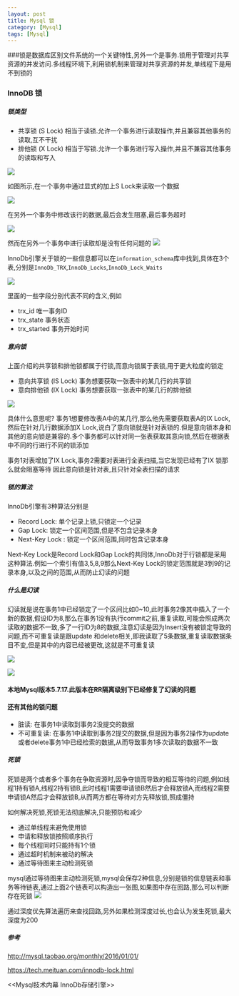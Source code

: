 ```yaml
---
layout: post
title: Mysql 锁
category: [Mysql]
tags: [Mysql]
---
```


###锁是数据库区别文件系统的一个关键特性,另外一个是事务.锁用于管理对共享资源的并发访问.多线程环境下,利用锁机制来管理对共享资源的并发,单线程下是用不到锁的

### InnoDB 锁

##### 锁类型

* 共享锁 (S Lock) 相当于读锁.允许一个事务进行读取操作,并且兼容其他事务的读取,互不干扰
* 排他锁 (X Lock) 相当于写锁.允许一个事务进行写入操作,并且不兼容其他事务的读取和写入

![](http://pic.woowen.com/mysqlinnodblocktype.png)

如图所示,在一个事务中通过显式的加上S Lock来读取一个数据

![](http://pic.woowen.com/mysqlsharelock.png)

在另外一个事务中修改该行的数据,最后会发生阻塞,最后事务超时

![](http://pic.woowen.com/mysqltrxlock.png)

然而在另外一个事务中进行读取却是没有任何问题的
![](http://pic.woowen.com/mysqlsharelockread.png)

InnoDb引擎关于锁的一些信息都可以在```information_schema```库中找到,具体在3个表,分别是```InnoDb_TRX```,```InnoDb_Locks```,```InnoDb_Lock_Waits```

![](http://pic.woowen.com/mysqlinnodbinfo.png)

里面的一些字段分别代表不同的含义,例如

* trx_id 唯一事务ID
* trx_state 事务状态
* trx_started 事务开始时间

##### 意向锁

上面介绍的共享锁和排他锁都属于行锁,而意向锁属于表锁,用于更大粒度的锁定

* 意向共享锁 (IS Lock) 事务想要获取一张表中的某几行的共享锁
* 意向排他锁 (IX Lock) 事务想要获取一张表中的某几行的排他锁

![](http://pic.woowen.com/mysqlislock.png)

具体什么意思呢? 事务1想要修改表A中的某几行,那么他先需要获取表A的IX Lock,然后在针对几行数据添加X Lock,说白了意向锁就是针对表锁的.但是意向锁本身和其他的意向锁是兼容的.多个事务都可以针对同一张表获取其意向锁,然后在根据表中不同的行进行不同的锁添加

事务1对表增加了IX Lock,事务2需要对表进行全表扫描,当它发现已经有了IX 锁那么就会阻塞等待
因此意向锁是针对表,且只针对全表扫描的请求

##### 锁的算法

InnoDb引擎有3种算法分别是

* Record Lock: 单个记录上锁,只锁定一个记录
* Gap Lock: 锁定一个区间范围,但是不包含记录本身
* Next-Key Lock : 锁定一个区间范围,同时包含记录本身

Next-Key Lock是Record Lock和Gap Lock的共同体,InnoDb对于行锁都是采用这种算法.例如一个索引有值3,5,8,9那么Next-Key Lock的锁定范围就是3到9的记录本身,以及之间的范围,从而防止幻读的问题

##### 什么是幻读

幻读就是说在事务1中已经锁定了一个区间比如0~10,此时事务2像其中插入了一个新的数据,假设ID为8,那么在事务1没有执行commit之前,重复读取,可能会照成两次读取的数据不一致,多了一行ID为8的数据,注意幻读是因为Insert没有被锁定导致的问题,而不可重复读是跟update 和delete相关,即我读取了5条数据,重复读取数据条目不变,但是其中的内容已经被更改,这就是不可重复读

![](http://pic.woowen.com/mysqlhuandu.png)

![](http://pic.woowen.com/mysqlhuandu1.png)

#### 本地Mysql版本5.7.17.此版本在RR隔离级别下已经修复了幻读的问题

#### 还有其他的锁问题

* 脏读: 在事务1中读取到事务2没提交的数据
* 不可重复读: 在事务1中读取到事务2提交的数据,但是因为事务2操作为update或者delete事务1中已经检索的数据,从而导致事务1多次读取的数据不一致

##### 死锁

死锁是两个或者多个事务在争取资源时,因争夺锁而导致的相互等待的问题,例如线程1持有锁A,线程2持有锁B,此时线程1需要申请锁B然后才会释放锁A,而线程2需要申请锁A然后才会释放锁B,从而两方都在等待对方先释放锁,照成僵持

如何解决死锁,死锁无法彻底解决,只能预防和减少

* 通过单线程来避免使用锁
* 申请和释放锁按照顺序执行
* 每个线程同时只能持有1个锁
* 通过超时机制来被动的解决
* 通过等待图来主动检测死锁

mysql通过等待图来主动检测死锁,mysql会保存2种信息,分别是锁的信息链表和事务等待链表,通过上面2个链表可以构造出一张图,如果图中存在回路,那么可以判断存在死锁
![](http://pic.woowen.com/mysqlwaitforgraph.png)

通过深度优先算法遍历来查找回路,另外如果检测深度过长,也会认为发生死锁,最大深度为200 


##### 参考

<http://mysql.taobao.org/monthly/2016/01/01/>

<https://tech.meituan.com/innodb-lock.html>

<<Mysql技术内幕 InnoDb存储引擎>>